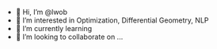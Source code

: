 - 👋 Hi, I’m @lwob
- 👀 I’m interested in Optimization, Differential Geometry, NLP
- 🌱 I’m currently learning 
- 💞️ I’m looking to collaborate on ...

<!---
lwob/lwob is a ✨ special ✨ repository because its `README.md` (this file) appears on your GitHub profile.
You can click the Preview link to take a look at your changes.
--->
